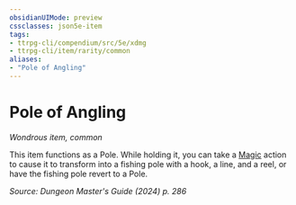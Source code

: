 ```yaml
---
obsidianUIMode: preview
cssclasses: json5e-item
tags:
- ttrpg-cli/compendium/src/5e/xdmg
- ttrpg-cli/item/rarity/common
aliases: 
- "Pole of Angling"
---
```

# Pole of Angling
*Wondrous item, common*  



This item functions as a Pole. While holding it, you can take a [Magic](3-Compendium/rules/actions.md#Magic) action to cause it to transform into a fishing pole with a hook, a line, and a reel, or have the fishing pole revert to a Pole.

*Source: Dungeon Master's Guide (2024) p. 286*